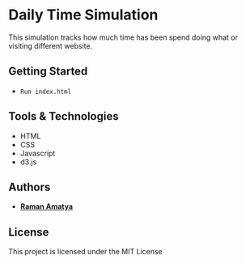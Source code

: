 # Daily Time Simulation

This simulation tracks how much time has been spend doing what or visiting different website.

## Getting Started

- ```Run index.html```


## Tools & Technologies

- HTML
- CSS
- Javascript
- d3.js

## Authors

* **[Raman Amatya](https://github.com/ramanamatya)**

## License

This project is licensed under the MIT License
